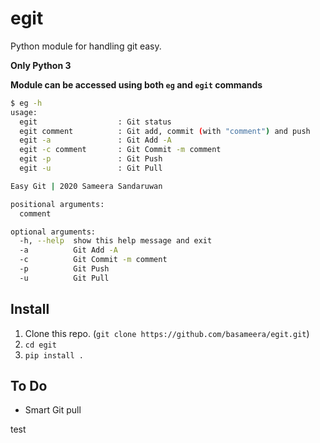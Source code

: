 # egit

Python module for handling git easy.

**Only Python 3**

**Module can be accessed using both `eg` and `egit` commands**

```bash
$ eg -h
usage: 
  egit                  : Git status
  egit comment          : Git add, commit (with "comment") and push
  egit -a               : Git Add -A
  egit -c comment       : Git Commit -m comment
  egit -p               : Git Push
  egit -u               : Git Pull

Easy Git | 2020 Sameera Sandaruwan

positional arguments:
  comment

optional arguments:
  -h, --help  show this help message and exit
  -a          Git Add -A
  -c          Git Commit -m comment
  -p          Git Push
  -u          Git Pull
```

## Install
1. Clone this repo. (`git clone https://github.com/basameera/egit.git`)
1. `cd egit`
1. `pip install .`

## To Do

* Smart Git pull

test
